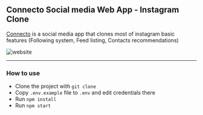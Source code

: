 ## Connecto Social media Web App - Instagram Clone

[Connecto](https://www.sourceup.ma/) is a social media app that clones most of instagram basic features (Following system, Feed listing, Contacts recommendations)

![website](https://lh3.googleusercontent.com/pw/ABLVV84utm5NoL7LDFexnsE0Wt7Oxupq3FLuPc64wkivlT4DNNOEX1kUwcMR_7_NSr8p9g3Gz0VqBln9S3A1cHEXCuOje3pI7Rrxm1hMHIc9qwfbem6wt1qKpwFUnFEDzT5C8vN8lPCfTU7dAAq-On3ukUZv=w2422-h1204-s-no-gm?authuser=0)

-----

### How to use

- Clone the project with `git clone`
- Copy `.env.example` file to `.env` and edit credentials there
- Run `npm install`
- Run `npm start`
